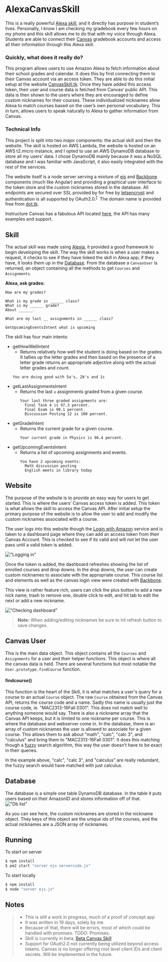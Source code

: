 # AlexaCanvasSkill

This is a really powerful [Alexa skill](https://developer.amazon.com/alexa-skills-kit), and it directly has purpose in student’s lives. Personally, I know I am checking my gradebook every few hours on my phone and this skill allows me to do that with my voice through Alexa. Students are able to connect their [Canvas](https://www.canvaslms.com/) gradebook accounts and access all their information through this Alexa skill. 

### Quickly, what does it really do?
This program allows users to use Amazon Alexa to fetch information about their school grades and calendar. It does this by first connecting them to their Canvas account via an access token. They are able to do this initial setup at the website [CanvasSkill.tk](https://canvasskill.tk). Once they have added this access token, their user and course data is fetched from Canvas’ public API. This data is then shown to the users where they are encouraged to define custom nicknames for their courses. These individualized nicknames allow Alexa to match courses based on the user’s own personal vocabulary. This in turn, allows users to speak naturally to Alexa to gather information from Canvas. 

### Technical Info
This project is split into two major components: the actual skill and then the website. The skill is hosted on AWS Lambda, the website is hosted on an AWS t2.micro instance, and I opted to use an AWS DynamoDB database to store all my users’ data. I chose DynamoDB mainly because it was a NoSQL database and I was familiar with JavaScript, it also easily integrated with the rest of the services. 

The website itself is a node server serving a mixture of [ejs]( https://github.com/mde/ejs) and [Backbone]( https://github.com/jashkenas/backbone) components (much like Angular) and providing a graphical user interface to the token store and the custom nicknames stored in the database. All endpoints are secured over SSL provided by for free by [letsencrypt](https://letsencrypt.org/) and authentication is all supported by OAuth2.0.<sup>[1](#notes)</sup>&nbsp; The domain name is provided free from [dot.tk](http://www.dot.tk/en/index.html).

Instructure Canvas has a fabulous API located [here](https://canvas.instructure.com/doc/api/index.html), the API has many examples and support. 

## Skill 
The actual skill was made using [Alexia](https://github.com/Accenture/alexia), it provided a good framework to begin developing the skill. The way the skill works is when a user makes a request, it checks to see if they have linked the skill in Alexa app; if they have, it looks them up in the [Database](#database). From the database a `CanvasUser` is returned, an object containing all the methods to get `Courses` and `Assignments`. 

**Alexa, ask grades:**
```
How are my grades?  

What is my grade in ______ class?  
What is my ______ grade?  
About ______.

What are my last __ assignments in ______ class?  

GetUpcomingEventsIntent what is upcoming
```

The skill has four main intents:
* getHowWellIntent
  * Returns relatively how well the student is doing based on the grades. It tallies up the letter grades and then based on the presence of a letter grade returns an appropriate adjective along with the actual letter grades and count. 
  ```   
  You are doing good with 5a's, 2b's and 1c   
  ```
* getLastAssignmentsIntent
  * Returns the last `x` assignments graded from a given course. 
    ```
    Your last three graded assignments are:
      Final Task 4 is 97.3 percent.
      Final Exam is 90.1 percent.
      Discussion Posting 12 is 100 percent.
    ```           
* getGradeIntent
  * Returns the current grade for a given course. 
    ```   
    Your current grade in Physics is 96.4 percent.   
    ```
* getUpcomingEventsIntent
  * Returns a list of upcoming assignments and events.
    ```
    You have 2 upcoming events:  
      Math discussion posting
      English meets in library today  
    ```

## Website
The purpose of the website is to provide an easy way for users to get started. This is where the users’ Canvas access token is added. This token is what allows the skill to access the Canvas API. After initial setup the primary purpose of the website is to allow the user to add and modify the custom nicknames associated with a course. 

The user logs into this website though the [Login with Amazon](https://developer.amazon.com/lwa/sp/overview.html) service and is taken to a dashboard page where they can add an access token from their Canvas Account. This is checked to see if its valid and will not let the user pass until a valid token is added.

!["Logging in"](/writeup/dologin.gif?raw=true "logging in")

Once the token is added, the dashboard refreshes showing the list of enrolled courses and drop downs. In the drop downs, the user can create custom nicknames to associate with the appropriate course. This course list and elements as well as the canvas login view were created with [Backbone]( https://github.com/jashkenas/backbone). 

This view is rather feature rich, users can click the plus button to add a new nick name, trash to remove one, double click to edit, and hit tab to edit the next or add a new nickname. 

!["Checking dashboard"](/writeup/afterlogin.gif?raw=true "Checking dashboard ")

> **Note:** 
> When adding/editing nicknames be sure to hit refresh button to save changes. 

## Canvas User
This is the main data object. This object contains all the `Courses` and `Assignments` for a user and their helper functions. This object is where all the canvas data is held. There are several functions but most notable the `User.prototype.findCourse` function.

#### findcourse()
This function is the heart of the Skill, it is what matches a user's query for a course to an actual `Course` object. The raw `Course` obtained from the Canvas API, returns the course code and a name. Sadly this name is usually just the course code, ie. "MAC2313-16Fall 0301". This does not match well to anything someone would say. There is also a nickname array that the Canvas API keeps, but it is limited to one nickname per course. This is where the database and webserver come in. In the database, there is an array of custom nicknames the user is allowed to associate for a given course. This allows them to ask about "math", "calc", "calc 3", and "calculus" and bring them to "MAC2313-16Fall 0301". It does this matching though a [fuzzy](https://github.com/krisk/fuse) search algorithm, this way the user doesn’t have to be exact in their queries. 

In the example above, "calc", "calc 3", and "calculus" are really redundant, the fuzzy search would have matched with just calculus.

## Database
The database is a simple one table DynamoDB database. In the table it puts users based on their AmazonID and stores information off of that.
!["Db list"](/writeup/dbStore.png?raw=true "Db")

As you can see here, the custom nicknames are stored in the nickname object. They keys of this object are the unique ids of the courses, and the actual nicknames are a JSON array of nicknames. 


## Running
To start on server
```sh
$ npm install
$ pm2 start "server ejs serverside.js"
```
To start locally
```sh
$ npm install
$ node "server ejs.js"
```

## Notes
> - This is still a work in progress, much of a proof of concept app
> - It was written in 19 days, solely by me
> - Because of that, there will be errors, most of which could be handled with promises. TODO: Promises.
> - Skill is currently in beta, [Beta Canvas Skill](http://alexa.amazon.com/spa/index.html#skills/beta/amzn1.ask.skill.7d33a188-6da6-4d58-aa7b-840d678adc10)
> - Support for OAuth2.0 not currently being utilized beyond access tokens. Canvas is no longer offering root level client IDs and client secrets. Will be implemented in the future. 
